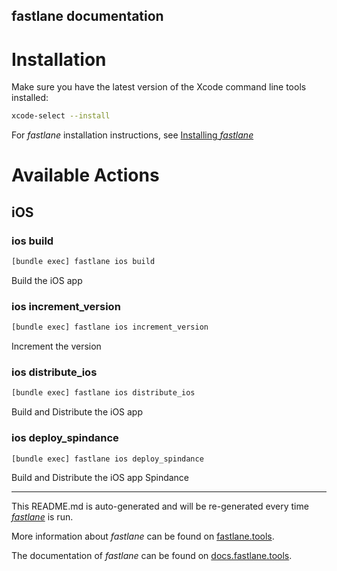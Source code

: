 fastlane documentation
----

# Installation

Make sure you have the latest version of the Xcode command line tools installed:

```sh
xcode-select --install
```

For _fastlane_ installation instructions, see [Installing _fastlane_](https://docs.fastlane.tools/#installing-fastlane)

# Available Actions

## iOS

### ios build

```sh
[bundle exec] fastlane ios build
```

Build the iOS app

### ios increment_version

```sh
[bundle exec] fastlane ios increment_version
```

Increment the version

### ios distribute_ios

```sh
[bundle exec] fastlane ios distribute_ios
```

Build and Distribute the iOS app

### ios deploy_spindance

```sh
[bundle exec] fastlane ios deploy_spindance
```

Build and Distribute the iOS app Spindance

----

This README.md is auto-generated and will be re-generated every time [_fastlane_](https://fastlane.tools) is run.

More information about _fastlane_ can be found on [fastlane.tools](https://fastlane.tools).

The documentation of _fastlane_ can be found on [docs.fastlane.tools](https://docs.fastlane.tools).
